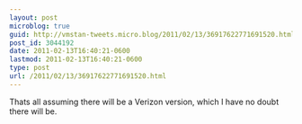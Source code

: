 ```yaml
---
layout: post
microblog: true
guid: http://vmstan-tweets.micro.blog/2011/02/13/36917622771691520.html
post_id: 3044192
date: 2011-02-13T16:40:21-0600
lastmod: 2011-02-13T16:40:21-0600
type: post
url: /2011/02/13/36917622771691520.html
---
```

Thats all assuming there will be a Verizon version, which I have no doubt there will be.
